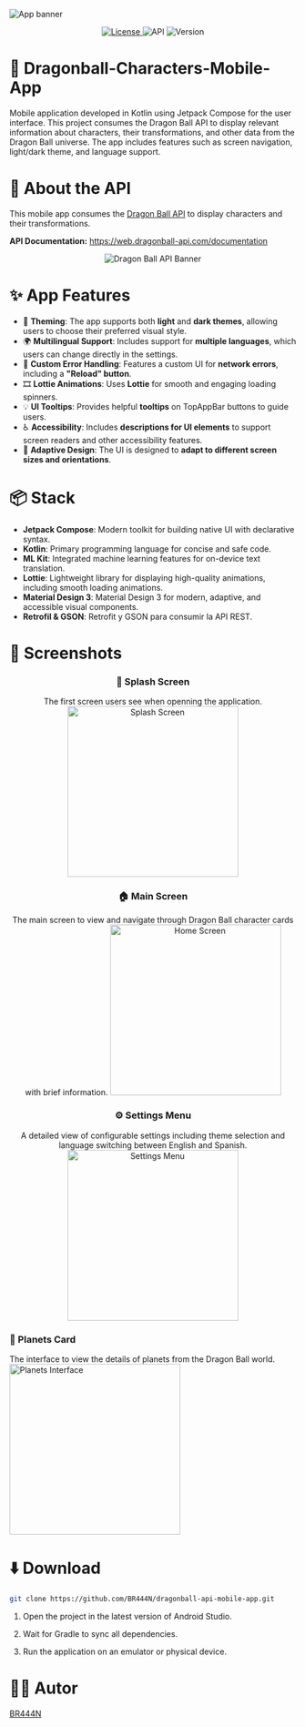 ![App banner](images/preview.png)

<p align="center">
  <a href="https://github.com/BR444N/dragonball-api-mobile-app/blob/main/LICENSE">
    <img alt="License" src="https://img.shields.io/badge/License-MIT-yellow.svg"/>
  </a>
  <img alt="API" src="https://img.shields.io/badge/API-26%2B-brightgreen.svg"/>
  <img alt="Version" src="https://img.shields.io/badge/version-v1.0.0-blue.svg"/>
</p>

# 🐉 Dragonball-Characters-Mobile-App
Mobile application developed in Kotlin using Jetpack Compose for the user interface. This project consumes the Dragon Ball API to display relevant information about characters, their transformations, and other data from the Dragon Ball universe. The app includes features such as screen navigation, light/dark theme, and language support.

# 📖 About the API
This mobile app consumes the [Dragon Ball API](https://web.dragonball-api.com/) to display characters and their transformations.

**API Documentation:** https://web.dragonball-api.com/documentation

<p align="center">
  <img src="images/dragonBallAPI.png" alt="Dragon Ball API Banner" />

  
</p>

# ✨ App Features

- 🎨 **Theming**: The app supports both **light** and **dark themes**, allowing users to choose their preferred visual style.  
- 🌍 **Multilingual Support**: Includes support for **multiple languages**, which users can change directly in the settings.  
- 🚨 **Custom Error Handling**: Features a custom UI for **network errors**, including a **"Reload" button**.  
- 🎞️ **Lottie Animations**: Uses **Lottie** for smooth and engaging loading spinners.  
- 💡 **UI Tooltips**: Provides helpful **tooltips** on TopAppBar buttons to guide users.  
- ♿ **Accessibility**: Includes **descriptions for UI elements** to support screen readers and other accessibility features.    
- 📱 **Adaptive Design**: The UI is designed to **adapt to different screen sizes and orientations**.

# 📦 Stack

- **Jetpack Compose**: Modern toolkit for building native UI with declarative syntax.
- **Kotlin**: Primary programming language for concise and safe code.
- **ML Kit**: Integrated machine learning features for on-device text translation.
- **Lottie**: Lightweight library for displaying high-quality animations, including smooth loading animations.
- **Material Design 3**: Material Design 3 for modern, adaptive, and accessible visual components.
- **Retrofil & GSON**: Retrofit y GSON para consumir la API REST.

# 📸 Screenshots

<div align="center">

### 💫 Splash Screen
The first screen users see when openning the application.
<img src="images/splashScreen.png" alt="Splash Screen" width="300"/>

### 🏠 Main Screen
The main screen to view and navigate through Dragon Ball character cards with brief information.
<img src="images/infoCharacter.png" alt="Home Screen" width="300"/>

### ⚙️ Settings Menu
A detailed view of configurable settings including theme selection and language switching between English and Spanish.
<img src="images/settings.png" alt="Settings Menu" width="300"/>
</div>

### 📝 Planets Card
The interface to view the details of planets from the Dragon Ball world.
<img src="images/viewPlanets.png" alt="Planets Interface" width="300"/>



# ⬇️ Download

```bash
git clone https://github.com/BR444N/dragonball-api-mobile-app.git
```

1. Open the project in the latest version of Android Studio.

2. Wait for Gradle to sync all dependencies.

3. Run the application on an emulator or physical device.


# 🙋‍♂️ Autor
[BR444N](https://github.com/BR444N)
